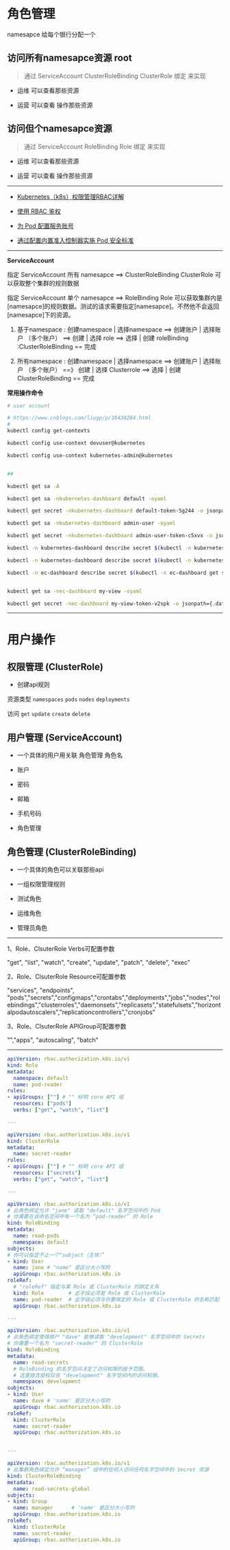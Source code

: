 # 角色管理

namesapce 给每个银行分配一个


## 访问所有namesapce资源 root  

> 通过 ServiceAccount ClusterRoleBinding ClusterRole 绑定 来实现

- 运维 可以查看那些资源

- 运营 可以查看 操作那些资源

## 访问但个namesapce资源 

> 通过 ServiceAccount RoleBinding Role 绑定 来实现

- 运维 可以查看那些资源

- 运营 可以查看 操作那些资源


--------------------

- [Kubernetes（k8s）权限管理RBAC详解 ](https://www.cnblogs.com/liugp/p/16438284.html)

- [使用 RBAC 鉴权](https://kubernetes.io/zh-cn/docs/reference/access-authn-authz/rbac/)

- [为 Pod 配置服务账号](https://kubernetes.io/zh-cn/docs/tasks/configure-pod-container/configure-service-account/)

- [通过配置内置准入控制器实施 Pod 安全标准](https://kubernetes.io/zh-cn/docs/tasks/configure-pod-container/enforce-standards-admission-controller/)

--------

**ServiceAccount**

指定 ServiceAccount 所有 namesapce ==> ClusterRoleBinding ClusterRole 可以获取整个集群的规则数据

指定 ServiceAccount 单个 namesapce ==> RoleBinding Role 可以获取集群内是[namesapce]的规则数据。测试的请求需要指定[namesapce]。不然他不会返回 [namesapce]下的资源。

1. 基于namespace :  创建namespace | 选择namespace ==> 创建账户  | 选择账户 （多个账户） ==>  创建 | 选择 role ==> 选择 | 创建 roleBinding :ClusterRoleBinding == 完成

2. 所有namespace :  创建namespace | 选择namespace ==> 创建账户  | 选择账户 （多个账户） ==》 创建 | 选择 Clusterrole ==> 选择 | 创建 ClusterRoleBinding == 完成




**常用操作命令**

```sh
# user account

# https://www.cnblogs.com/liugp/p/16438284.html
# 
kubectl config get-contexts

kubectl config use-context devuser@kubernetes

kubectl config use-context kubernetes-admin@kubernetes


## 

kubectl get sa -A

kubectl get sa -nkubernetes-dashboard default -oyaml

kubectl get secret -nkubernetes-dashboard default-token-5g244 -o jsonpath={.data.token}|base64 -d

kubectl get sa -nkubernetes-dashboard admin-user -oyaml

kubectl get secret -nkubernetes-dashboard admin-user-token-c5xvx -o jsonpath={.data.token}|base64 -d

kubectl -n kubernetes-dashboard describe secret $(kubectl -n kubernetes-dashboard get secret | grep admin-user | awk '{print $1}')

kubectl -n kubernetes-dashboard describe secret $(kubectl -n kubernetes-dashboard get secret | grep kubernetes-dashboard | awk '{print $1}')

kubectl -n ec-dashboard describe secret $(kubectl -n ec-dashboard get secret | grep sa-user01 | awk '{print $1}')


kubectl get sa -nec-dashboard my-view -oyaml

kubectl get secret -nec-dashboard my-view-token-v2spk -o jsonpath={.data.token}|base64 -d
```

---

# 用户操作

## 权限管理 (ClusterRole)

- 创建api规则

资源类型 `namespaces` `pods` `nodes` `deployments`

访问 `get` `update` `create` `delete`



## 用户管理 (ServiceAccount)

- 一个具体的用户用关联 角色管理 角色名

- 账户
- 密码
- 邮箱
- 手机号码
- 角色管理

## 角色管理 (ClusterRoleBinding)

- 一个具体的角色可以关联那些api

- 一组权限管理规则

- 测试角色
- 运维角色
- 管理员角色


--- 

1、Role、ClsuterRole Verbs可配置参数

"get", "list", "watch", "create", "update", "patch", "delete", "exec"

2、Role、ClsuterRole Resource可配置参数

"services", "endpoints", "pods","secrets","configmaps","crontabs","deployments","jobs","nodes","rolebindings","clusterroles","daemonsets","replicasets","statefulsets","horizontalpodautoscalers","replicationcontrollers","cronjobs"

3、Role、ClsuterRole APIGroup可配置参数

"","apps", "autoscaling", "batch"


---------------


```yaml
apiVersion: rbac.authorization.k8s.io/v1
kind: Role
metadata:
  namespace: default
  name: pod-reader
rules:
- apiGroups: [""] # "" 标明 core API 组
  resources: ["pods"]
  verbs: ["get", "watch", "list"]

---

apiVersion: rbac.authorization.k8s.io/v1
kind: ClusterRole
metadata:
  name: secret-reader
rules:
- apiGroups: [""] # "" 标明 core API 组
  resources: ["secrets"]
  verbs: ["get", "watch", "list"]

---

apiVersion: rbac.authorization.k8s.io/v1
# 此角色绑定允许 "jane" 读取 "default" 名字空间中的 Pod
# 你需要在该命名空间中有一个名为 “pod-reader” 的 Role
kind: RoleBinding
metadata:
  name: read-pods
  namespace: default
subjects:
# 你可以指定不止一个“subject（主体）”
- kind: User
  name: jane # "name" 是区分大小写的
  apiGroup: rbac.authorization.k8s.io
roleRef:
  # "roleRef" 指定与某 Role 或 ClusterRole 的绑定关系
  kind: Role        # 此字段必须是 Role 或 ClusterRole
  name: pod-reader  # 此字段必须与你要绑定的 Role 或 ClusterRole 的名称匹配
  apiGroup: rbac.authorization.k8s.io

---

apiVersion: rbac.authorization.k8s.io/v1
# 此角色绑定使得用户 "dave" 能够读取 "development" 名字空间中的 Secrets
# 你需要一个名为 "secret-reader" 的 ClusterRole
kind: RoleBinding
metadata:
  name: read-secrets
  # RoleBinding 的名字空间决定了访问权限的授予范围。
  # 这里隐含授权仅在 "development" 名字空间内的访问权限。
  namespace: development
subjects:
- kind: User
  name: dave # 'name' 是区分大小写的
  apiGroup: rbac.authorization.k8s.io
roleRef:
  kind: ClusterRole
  name: secret-reader
  apiGroup: rbac.authorization.k8s.io


---

apiVersion: rbac.authorization.k8s.io/v1
# 此集群角色绑定允许 “manager” 组中的任何人访问任何名字空间中的 Secret 资源
kind: ClusterRoleBinding
metadata:
  name: read-secrets-global
subjects:
- kind: Group
  name: manager      # 'name' 是区分大小写的
  apiGroup: rbac.authorization.k8s.io
roleRef:
  kind: ClusterRole
  name: secret-reader
  apiGroup: rbac.authorization.k8s.io

```